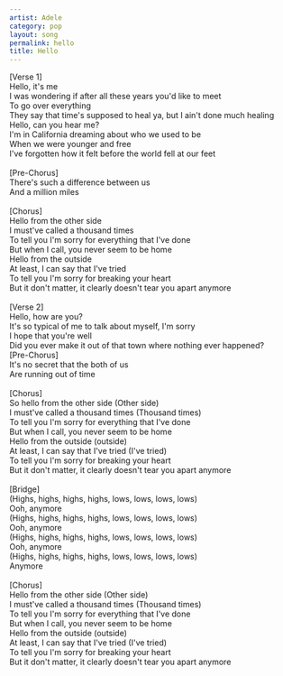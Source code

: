 ```yaml
---
artist: Adele
category: pop
layout: song
permalink: hello
title: Hello
---
```


[Verse 1]<br>
Hello, it's me<br>
I was wondering if after all these years you'd like to meet<br>
To go over everything<br>
They say that time's supposed to heal ya, but I ain't done much healing<br>
Hello, can you hear me?<br>
I'm in California dreaming about who we used to be<br>
When we were younger and free<br>
I've forgotten how it felt before the world fell at our feet<br>
<br>
[Pre-Chorus]<br>
There's such a difference between us<br>
And a million miles<br>
<br>
[Chorus]<br>
Hello from the other side<br>
I must've called a thousand times<br>
To tell you I'm sorry for everything that I've done<br>
But when I call, you never seem to be home<br>
Hello from the outside<br>
At least, I can say that I've tried<br>
To tell you I'm sorry for breaking your heart<br>
But it don't matter, it clearly doesn't tear you apart anymore<br>
<br>
[Verse 2]<br>
Hello, how are you?<br>
It's so typical of me to talk about myself, I'm sorry<br>
I hope that you're well<br>
Did you ever make it out of that town where nothing ever happened?<br>
[Pre-Chorus]<br>
It's no secret that the both of us<br>
Are running out of time<br>
<br>
[Chorus]<br>
So hello from the other side (Other side)<br>
I must've called a thousand times (Thousand times)<br>
To tell you I'm sorry for everything that I've done<br>
But when I call, you never seem to be home<br>
Hello from the outside (outside)<br>
At least, I can say that I've tried (I've tried)<br>
To tell you I'm sorry for breaking your heart<br>
But it don't matter, it clearly doesn't tear you apart anymore<br>
<br>
[Bridge]<br>
(Highs, highs, highs, highs, lows, lows, lows, lows)<br>
Ooh, anymore<br>
(Highs, highs, highs, highs, lows, lows, lows, lows)<br>
Ooh, anymore<br>
(Highs, highs, highs, highs, lows, lows, lows, lows)<br>
Ooh, anymore<br>
(Highs, highs, highs, highs, lows, lows, lows, lows)<br>
Anymore<br>
<br>
[Chorus]<br>
Hello from the other side (Other side)<br>
I must've called a thousand times (Thousand times)<br>
To tell you I'm sorry for everything that I've done<br>
But when I call, you never seem to be home<br>
Hello from the outside (outside)<br>
At least, I can say that I've tried (I've tried)<br>
To tell you I'm sorry for breaking your heart<br>
But it don't matter, it clearly doesn't tear you apart anymore